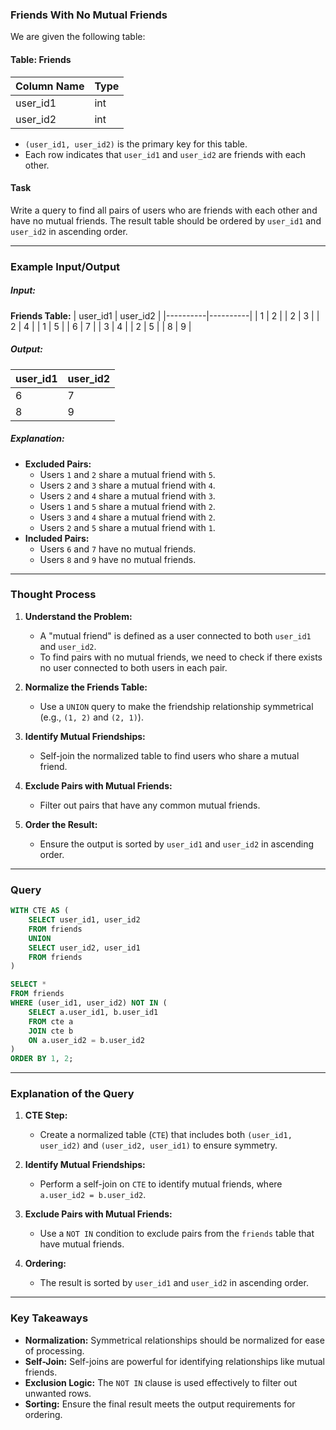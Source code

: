 ### Friends With No Mutual Friends

We are given the following table:

#### Table: Friends
| Column Name | Type |
|-------------|------|
| user_id1    | int  |
| user_id2    | int  |

- `(user_id1, user_id2)` is the primary key for this table.
- Each row indicates that `user_id1` and `user_id2` are friends with each other.

#### Task
Write a query to find all pairs of users who are friends with each other and have no mutual friends. The result table should be ordered by `user_id1` and `user_id2` in ascending order.

---

### Example Input/Output

##### Input:
**Friends Table:**
| user_id1 | user_id2 |
|----------|----------|
| 1        | 2        |
| 2        | 3        |
| 2        | 4        |
| 1        | 5        |
| 6        | 7        |
| 3        | 4        |
| 2        | 5        |
| 8        | 9        |

##### Output:
| user_id1 | user_id2 |
|----------|----------|
| 6        | 7        |
| 8        | 9        |

##### Explanation:
- **Excluded Pairs:**
  - Users `1` and `2` share a mutual friend with `5`.
  - Users `2` and `3` share a mutual friend with `4`.
  - Users `2` and `4` share a mutual friend with `3`.
  - Users `1` and `5` share a mutual friend with `2`.
  - Users `3` and `4` share a mutual friend with `2`.
  - Users `2` and `5` share a mutual friend with `1`.
- **Included Pairs:**
  - Users `6` and `7` have no mutual friends.
  - Users `8` and `9` have no mutual friends.

---

### Thought Process
1. **Understand the Problem:**
   - A "mutual friend" is defined as a user connected to both `user_id1` and `user_id2`.
   - To find pairs with no mutual friends, we need to check if there exists no user connected to both users in each pair.

2. **Normalize the Friends Table:**
   - Use a `UNION` query to make the friendship relationship symmetrical (e.g., `(1, 2)` and `(2, 1)`).

3. **Identify Mutual Friendships:**
   - Self-join the normalized table to find users who share a mutual friend.

4. **Exclude Pairs with Mutual Friends:**
   - Filter out pairs that have any common mutual friends.

5. **Order the Result:**
   - Ensure the output is sorted by `user_id1` and `user_id2` in ascending order.

---

### Query
```sql
WITH CTE AS (
    SELECT user_id1, user_id2 
    FROM friends
    UNION
    SELECT user_id2, user_id1 
    FROM friends
)

SELECT *
FROM friends
WHERE (user_id1, user_id2) NOT IN (
    SELECT a.user_id1, b.user_id1
    FROM cte a
    JOIN cte b 
    ON a.user_id2 = b.user_id2
)
ORDER BY 1, 2;
```

---

### Explanation of the Query
1. **CTE Step:**
   - Create a normalized table (`CTE`) that includes both `(user_id1, user_id2)` and `(user_id2, user_id1)` to ensure symmetry.

2. **Identify Mutual Friendships:**
   - Perform a self-join on `CTE` to identify mutual friends, where `a.user_id2 = b.user_id2`.

3. **Exclude Pairs with Mutual Friends:**
   - Use a `NOT IN` condition to exclude pairs from the `friends` table that have mutual friends.

4. **Ordering:**
   - The result is sorted by `user_id1` and `user_id2` in ascending order.

---

### Key Takeaways
- **Normalization:** Symmetrical relationships should be normalized for ease of processing.
- **Self-Join:** Self-joins are powerful for identifying relationships like mutual friends.
- **Exclusion Logic:** The `NOT IN` clause is used effectively to filter out unwanted rows.
- **Sorting:** Ensure the final result meets the output requirements for ordering.
